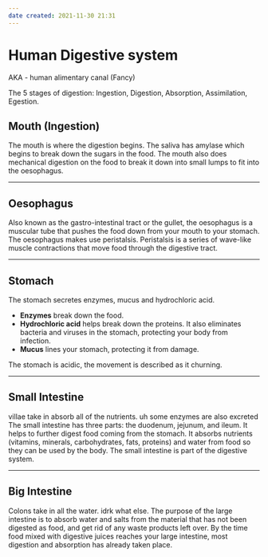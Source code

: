 ```yaml
---
date created: 2021-11-30 21:31
---
```


# Human Digestive system

AKA - human alimentary canal (Fancy)

The 5 stages of digestion: Ingestion, Digestion, Absorption, Assimilation, Egestion.

## Mouth (Ingestion)

The mouth is where the digestion begins. The saliva has amylase which begins to break down the sugars in the food. The mouth also does mechanical digestion on the food to break it down into small lumps to fit into the oesophagus.

---

## Oesophagus

Also known as the gastro-intestinal tract or the gullet, the oesophagus is a muscular tube that pushes the food down from your mouth to your stomach.
The oesophagus makes use peristalsis.
Peristalsis is a series of wave-like muscle contractions that move food through the digestive tract.

---

## Stomach

The stomach secretes enzymes, mucus and hydrochloric acid.

- **Enzymes** break down the food.
- **Hydrochloric acid** helps break down the proteins. It also eliminates bacteria and viruses in the stomach, protecting your body from infection.
- **Mucus** lines your stomach, protecting it from damage.

The stomach is acidic, the movement is described as it churning.

---

## Small Intestine

villae take in absorb all of the nutrients.
uh some enzymes are also excreted
The small intestine has three parts: the duodenum, jejunum, and ileum. It helps to further digest food coming from the stomach. It absorbs nutrients (vitamins, minerals, carbohydrates, fats, proteins) and water from food so they can be used by the body. The small intestine is part of the digestive system.

---

## Big Intestine

Colons take in all the water.
idrk what else.
The purpose of the large intestine is to absorb water and salts from the material that has not been digested as food, and get rid of any waste products left over. By the time food mixed with digestive juices reaches your large intestine, most digestion and absorption has already taken place.
